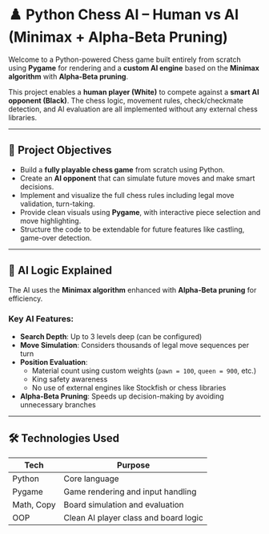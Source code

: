 # ♟️ Python Chess AI – Human vs AI (Minimax + Alpha-Beta Pruning)

Welcome to a Python-powered Chess game built entirely from scratch using **Pygame** for rendering and a **custom AI engine** based on the **Minimax algorithm** with **Alpha-Beta pruning**.

This project enables a **human player (White)** to compete against a **smart AI opponent (Black)**. The chess logic, movement rules, check/checkmate detection, and AI evaluation are all implemented without any external chess libraries.

---

## 🎯 Project Objectives

- Build a **fully playable chess game** from scratch using Python.
- Create an **AI opponent** that can simulate future moves and make smart decisions.
- Implement and visualize the full chess rules including legal move validation, turn-taking.
- Provide clean visuals using **Pygame**, with interactive piece selection and move highlighting.
- Structure the code to be extendable for future features like castling, game-over detection.


---

## 🧠 AI Logic Explained

The AI uses the **Minimax algorithm** enhanced with **Alpha-Beta pruning** for efficiency.

### Key AI Features:
- **Search Depth**: Up to 3 levels deep (can be configured)
- **Move Simulation**: Considers thousands of legal move sequences per turn
- **Position Evaluation**:
  - Material count using custom weights (`pawn = 100`, `queen = 900`, etc.)
  - King safety awareness
  - No use of external engines like Stockfish or chess libraries
- **Alpha-Beta Pruning**: Speeds up decision-making by avoiding unnecessary branches

---

## 🛠️ Technologies Used

| Tech        | Purpose                                  |
|-------------|------------------------------------------|
| Python      | Core language                            |
| Pygame      | Game rendering and input handling        |
| Math, Copy  | Board simulation and evaluation          |
| OOP         | Clean AI player class and board logic    |



